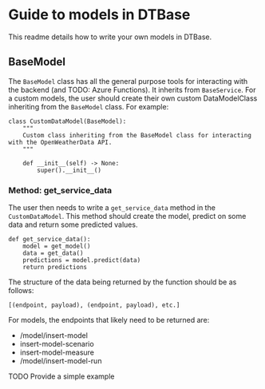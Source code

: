 # Guide to models in DTBase

This readme details how to write your own models in DTBase.

## BaseModel

The `BaseModel` class has all the general purpose tools for interacting with the backend (and TODO: Azure Functions). It inherits from `BaseService`.
For a custom models, the user should create their own custom DataModelClass inheriting from the `BaseModel` class.
For example:

```
class CustomDataModel(BaseModel):
    """
    Custom class inheriting from the BaseModel class for interacting with the OpenWeatherData API.
    """

    def __init__(self) -> None:
        super().__init__()
```

### Method: get_service_data

The user then needs to write a `get_service_data` method in the `CustomDataModel`. This method should create the model, predict on some data and return some predicted values.

```
def get_service_data():
    model = get_model()
    data = get_data()
    predictions = model.predict(data)
    return predictions
```

The structure of the data being returned by the function should be as follows:

```
[(endpoint, payload), (endpoint, payload), etc.]
```
For models, the endpoints that likely need to be returned are:

- /model/insert-model
- insert-model-scenario
- insert-model-measure
- /model/insert-model-run

TODO Provide a simple example
